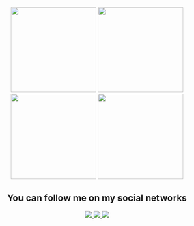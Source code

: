 <div align="center">
    <img src="https://media.giphy.com/media/LMt9638dO8dftAjtco/giphy.gif" width="200px">
    <img src="https://media.giphy.com/media/XAxylRMCdpbEWUAvr8/giphy.gif" width="200px">
    <img src="https://media.giphy.com/media/fsEaZldNC8A1PJ3mwp/giphy.gif" width="200px">
    <img src="https://media.giphy.com/media/Sr8xDpMwVKOHUWDVRD/giphy.gif" width="200px">
</div>

<h2 align="center">You can follow me on my social networks</h2>

<div align="center">
    <a href="https://www.instagram.com/daniel_wzoreck/">
        <img src="https://img.shields.io/badge/Instagram-E4405F?style=for-the-badge&logo=instagram&logoColor=white">
    </a>
    <a href="https://www.linkedin.com/in/daniel-wzoreck-206384197">
        <img src="https://img.shields.io/badge/LinkedIn-0077B5?style=for-the-badge&logo=linkedin&logoColor=white">
    </a>
    <a href="https://open.spotify.com/user/2pyngrq6cqd6tjcgn2210p5ud?si=489beba1d59d408d">
        <img src="https://img.shields.io/badge/Spotify-1ED760?&style=for-the-badge&logo=spotify&logoColor=white">
    </a>
</div>
